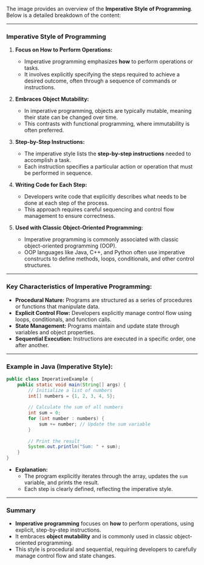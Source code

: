 The image provides an overview of the **Imperative Style of Programming**. Below is a detailed breakdown of the content:

---

### **Imperative Style of Programming**
1. **Focus on How to Perform Operations:**
   - Imperative programming emphasizes **how** to perform operations or tasks.
   - It involves explicitly specifying the steps required to achieve a desired outcome, often through a sequence of commands or instructions.

2. **Embraces Object Mutability:**
   - In imperative programming, objects are typically mutable, meaning their state can be changed over time.
   - This contrasts with functional programming, where immutability is often preferred.

3. **Step-by-Step Instructions:**
   - The imperative style lists the **step-by-step instructions** needed to accomplish a task.
   - Each instruction specifies a particular action or operation that must be performed in sequence.

4. **Writing Code for Each Step:**
   - Developers write code that explicitly describes what needs to be done at each step of the process.
   - This approach requires careful sequencing and control flow management to ensure correctness.

5. **Used with Classic Object-Oriented Programming:**
   - Imperative programming is commonly associated with classic object-oriented programming (OOP).
   - OOP languages like Java, C++, and Python often use imperative constructs to define methods, loops, conditionals, and other control structures.

---

### **Key Characteristics of Imperative Programming:**
- **Procedural Nature:** Programs are structured as a series of procedures or functions that manipulate data.
- **Explicit Control Flow:** Developers explicitly manage control flow using loops, conditionals, and function calls.
- **State Management:** Programs maintain and update state through variables and object properties.
- **Sequential Execution:** Instructions are executed in a specific order, one after another.

---

### **Example in Java (Imperative Style):**
```java
public class ImperativeExample {
    public static void main(String[] args) {
        // Initialize a list of numbers
        int[] numbers = {1, 2, 3, 4, 5};
        
        // Calculate the sum of all numbers
        int sum = 0;
        for (int number : numbers) {
            sum += number; // Update the sum variable
        }
        
        // Print the result
        System.out.println("Sum: " + sum);
    }
}
```
- **Explanation:**
  - The program explicitly iterates through the array, updates the `sum` variable, and prints the result.
  - Each step is clearly defined, reflecting the imperative style.

---

### **Summary**
- **Imperative programming** focuses on **how** to perform operations, using explicit, step-by-step instructions.
- It embraces **object mutability** and is commonly used in classic object-oriented programming.
- This style is procedural and sequential, requiring developers to carefully manage control flow and state changes.